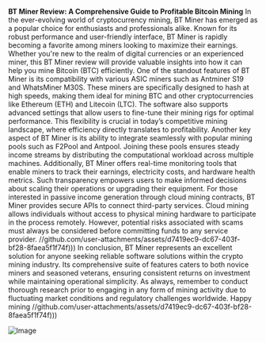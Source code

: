 **BT Miner Review: A Comprehensive Guide to Profitable Bitcoin Mining**
In the ever-evolving world of cryptocurrency mining, BT Miner has emerged as a popular choice for enthusiasts and professionals alike. Known for its robust performance and user-friendly interface, BT Miner is rapidly becoming a favorite among miners looking to maximize their earnings. Whether you're new to the realm of digital currencies or an experienced miner, this BT Miner review will provide valuable insights into how it can help you mine Bitcoin (BTC) efficiently.
One of the standout features of BT Miner is its compatibility with various ASIC miners such as Antminer S19 and WhatsMiner M30S. These miners are specifically designed to hash at high speeds, making them ideal for mining BTC and other cryptocurrencies like Ethereum (ETH) and Litecoin (LTC). The software also supports advanced settings that allow users to fine-tune their mining rigs for optimal performance. This flexibility is crucial in today’s competitive mining landscape, where efficiency directly translates to profitability.
Another key aspect of BT Miner is its ability to integrate seamlessly with popular mining pools such as F2Pool and Antpool. Joining these pools ensures steady income streams by distributing the computational workload across multiple machines. Additionally, BT Miner offers real-time monitoring tools that enable miners to track their earnings, electricity costs, and hardware health metrics. Such transparency empowers users to make informed decisions about scaling their operations or upgrading their equipment.
For those interested in passive income generation through cloud mining contracts, BT Miner provides secure APIs to connect third-party services. Cloud mining allows individuals without access to physical mining hardware to participate in the process remotely. However, potential risks associated with scams must always be considered before committing funds to any service provider.
 //github.com/user-attachments/assets/d7419ec9-dc67-403f-bf28-8faea5f1f74f)))
In conclusion, BT Miner represents an excellent solution for anyone seeking reliable software solutions within the crypto mining industry. Its comprehensive suite of features caters to both novice miners and seasoned veterans, ensuring consistent returns on investment while maintaining operational simplicity. As always, remember to conduct thorough research prior to engaging in any form of mining activity due to fluctuating market conditions and regulatory challenges worldwide. Happy mining 
 //github.com/user-attachments/assets/d7419ec9-dc67-403f-bf28-8faea5f1f74f)))


![Image](https://github.com/user-attachments/assets/4a25d116-2220-4385-b08e-f287af8fcbc4)